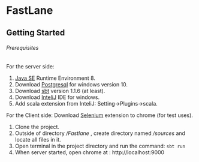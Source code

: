 # FastLane

## Getting Started

###### Prerequisites

For the server side:
1. [Java SE](http://www.oracle.com/technetwork/java/javase/downloads/index.html) Runtime Environment 8.
2. Download [Postgresql](https://www.postgresql.org/download/windows/) for windows version 10.
3. Download [sbt]( https://www.scala-sbt.org/download.html) version 1.1.6 (at least).
4. Download [InteliJ]( https://www.jetbrains.com/idea/download/#section=windows) IDE for windows.
5. Add scala extension from InteliJ: Setting->Plugins->scala.

For the Client side:
Download [Selenium](https://chrome.google.com/webstore/detail/selenium-ide/mooikfkahbdckldjjndioackbalphokd?hl=en) extension to chrome (for test uses).


1. Clone the project.
2. Outside of directory */Fastlane* , create directory named */sources* and locate all files in it.
3. Open terminal in the project directory and run the command:
  `sbt run`
4. When server started, open chrome at : http://localhost:9000



